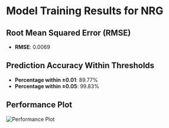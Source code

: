 # Model Training Results for NRG

## Root Mean Squared Error (RMSE)
- **RMSE**: 0.0069

## Prediction Accuracy Within Thresholds
- **Percentage within ±0.01**: 89.77%
- **Percentage within ±0.05**: 99.83%

## Performance Plot
![Performance Plot](../imgs/NRG.png)
